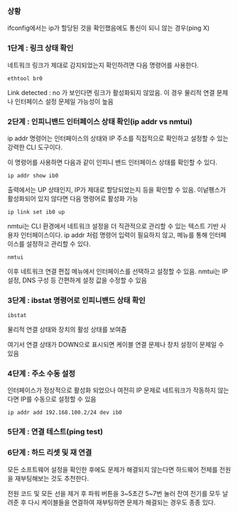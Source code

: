 ### 상황

ifconfig에서는 ip가 할당된 것을 확인했음에도 통신이 되니 않는 경우(ping X)

### 1단계 : 링크 상태 확인

네트워크 링크가 제대로 감지되었는지 확인하려면 다음 명령어를 사용한다.

```
ethtool br0
```

Link detected : no 가 보인다면 링크가 활성화되지 않았음. 이 경우 물리적 연결 문제나 인터페이스 설정 문제일 가능성이 높음

### 2단계 : 인피니밴드 인터페이스 상태 확인(ip addr vs nmtui)

ip addr 명령어는 인터페이스의 상태와 IP 주소를 직접적으로 확인하고 설정할 수 있는 강력한 CLI 도구이다.

이 명령어를 사용하면 다음과 같이 인피니 밴드 인터페이스 상태를 확인할 수 있다.

```
ip addr show ib0
```

출력에서는 UP 상태인지, IP가 제대로 할당되었는지 등을 확인할 수 있음. 이넡펭스가 활성화되어 있지 않다면 다음 명령어로 활성화 가능

```
ip link set ib0 up
```

nmtui는 CLI 환경에서 네트워크 설정을 더 직관적으로 관리할 수 있는 텍스트 기반 사용자 인터페이스이다. ip addr 처럼 명령어 입력이 필요하지 않고, 메뉴를 통해 인터페이스를 설정하고 관리할 수 있다.

```
nmtui
```

이후 네트워크 연결 편집 메뉴에서 인터페이스를 선택하고 설정할 수 있음. nmtui는 IP 설정, DNS 구성 등 간편하게 설정 값을 수정할 수 있음

### 3단계 : ibstat 명령어로 인피니밴드 상태 확인

```
ibstat
```

물리적 연결 상태와 장치의 활성 상태를 보여줌

여기서 연결 상태가 DOWN으로 표시되면 케이블 연결 문제나 장치 설정이 문제일 수 있음

### 4단계 : 주소 수동 설정

인터페이스가 정상적으로 활성화 되었으나 여전히 IP 문제로 네트워크가 작동하지 않는다면 IP를 수동으로 설정할 수 있음

```
ip addr add 192.168.100.2/24 dev ib0
```

### 5단계 : 연결 테스트(ping test)

### 6단계 : 하드 리셋 및 재 연결

모든 소프트웨어 설정을 확인한 후에도 문제가 해결되지 않는다면 하드웨어 전체를 전원을 재부팅해보는 것도 추천한다.

전원 코드 및 모든 선을 제거 후 파워 버튼을 3~5초간 5~7번 눌러 잔여 전기를 모두 날려준 후 다시 케이블들을 연결하여 재부팅하면 문제가 해결되는 경우도 종종 있다.